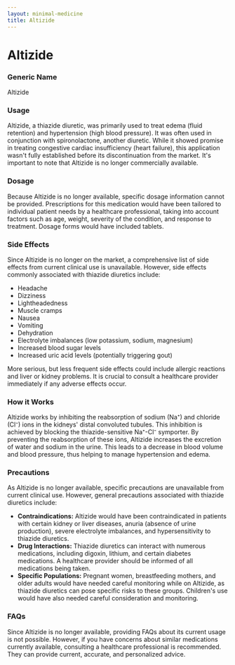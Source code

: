 ```yaml
---
layout: minimal-medicine
title: Altizide
---
```


# Altizide
### Generic Name
Altizide

### Usage
Altizide, a thiazide diuretic, was primarily used to treat edema (fluid retention) and hypertension (high blood pressure).  It was often used in conjunction with spironolactone, another diuretic.  While it showed promise in treating congestive cardiac insufficiency (heart failure), this application wasn't fully established before its discontinuation from the market.  It's important to note that Altizide is no longer commercially available.

### Dosage
Because Altizide is no longer available, specific dosage information cannot be provided.  Prescriptions for this medication would have been tailored to individual patient needs by a healthcare professional, taking into account factors such as age, weight, severity of the condition, and response to treatment. Dosage forms would have included tablets.

### Side Effects
Since Altizide is no longer on the market, a comprehensive list of side effects from current clinical use is unavailable. However, side effects commonly associated with thiazide diuretics include:

*   Headache
*   Dizziness
*   Lightheadedness
*   Muscle cramps
*   Nausea
*   Vomiting
*   Dehydration
*   Electrolyte imbalances (low potassium, sodium, magnesium)
*   Increased blood sugar levels
*   Increased uric acid levels (potentially triggering gout)

More serious, but less frequent side effects could include allergic reactions and liver or kidney problems.  It is crucial to consult a healthcare provider immediately if any adverse effects occur.

### How it Works
Altizide works by inhibiting the reabsorption of sodium (Na⁺) and chloride (Cl⁻) ions in the kidneys' distal convoluted tubules. This inhibition is achieved by blocking the thiazide-sensitive Na⁺-Cl⁻ symporter.  By preventing the reabsorption of these ions, Altizide increases the excretion of water and sodium in the urine. This leads to a decrease in blood volume and blood pressure, thus helping to manage hypertension and edema.

### Precautions
As Altizide is no longer available, specific precautions are unavailable from current clinical use.  However, general precautions associated with thiazide diuretics include:

*   **Contraindications:**  Altizide would have been contraindicated in patients with certain kidney or liver diseases, anuria (absence of urine production), severe electrolyte imbalances, and hypersensitivity to thiazide diuretics.
*   **Drug Interactions:**  Thiazide diuretics can interact with numerous medications, including digoxin, lithium, and certain diabetes medications.  A healthcare provider should be informed of all medications being taken.
*   **Specific Populations:**  Pregnant women, breastfeeding mothers, and older adults would have needed careful monitoring while on Altizide, as thiazide diuretics can pose specific risks to these groups.  Children's use would have also needed careful consideration and monitoring.


### FAQs

Since Altizide is no longer available, providing FAQs about its current usage is not possible.  However, if you have concerns about similar medications currently available, consulting a healthcare professional is recommended.  They can provide current, accurate, and personalized advice.
